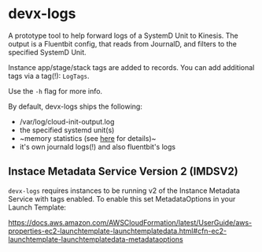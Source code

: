 # devx-logs

A prototype tool to help forward logs of a SystemD Unit to Kinesis. The output
is a Fluentbit config, that reads from JournalD, and filters to the specified
SystemD Unit.

Instance app/stage/stack tags are added to records. You can add additional tags
via a tag(!): `LogTags`.

Use the `-h` flag for more info.

By default, devx-logs ships the following:

* /var/log/cloud-init-output.log
* the specified systemd unit(s)
* ~memory statistics (see
  [here](https://docs.fluentbit.io/manual/pipeline/inputs/memory-metrics) for
  details)~
* it's own journald logs(!) and also fluentbit's logs

## Instace Metadata Service Version 2 (IMDSV2)

`devx-logs` requires instances to be running v2 of the Instance Metadata Service
with tags enabled. To enable this set MetadataOptions in your Launch Template:

https://docs.aws.amazon.com/AWSCloudFormation/latest/UserGuide/aws-properties-ec2-launchtemplate-launchtemplatedata.html#cfn-ec2-launchtemplate-launchtemplatedata-metadataoptions



